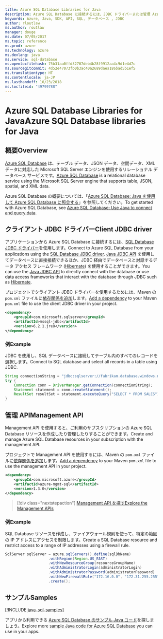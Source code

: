 ```yaml
---
title: Azure SQL Database Libraries for Java
description: Azure SQL Database に接続するには、JDBC ドライバーまたは管理 Azure SQL Database インスタンスと Management API を使用します。
keywords: Azure, Java, SDK, API, SQL, データベース , JDBC
author: rloutlaw
ms.author: routlaw
manager: douge
ms.date: 07/05/2017
ms.topic: reference
ms.prod: azure
ms.technology: azure
ms.devlang: java
ms.service: sql-database
ms.openlocfilehash: 75b31aa0ffd32707deb4b28f9912aa4c9d1e4d7c
ms.sourcegitcommit: 4d52e47073fb0b3ac40a2689daea186bad5b1ef5
ms.translationtype: HT
ms.contentlocale: ja-JP
ms.lasthandoff: 10/23/2018
ms.locfileid: "49799788"
---
```

# <a name="azure-sql-database-libraries-for-java"></a><span data-ttu-id="d1bbd-104">Azure SQL Database Libraries for Java</span><span class="sxs-lookup"><span data-stu-id="d1bbd-104">Azure SQL Database libraries for Java</span></span>

## <a name="overview"></a><span data-ttu-id="d1bbd-105">概要</span><span class="sxs-lookup"><span data-stu-id="d1bbd-105">Overview</span></span>

<span data-ttu-id="d1bbd-106">[Azure SQL Database](/azure/sql-database/sql-database-technical-overview) は、テーブル データ、JSON データ、空間データ、XML データに対応した Microsoft SQL Server エンジンを使用するリレーショナル データベース サービスです。</span><span class="sxs-lookup"><span data-stu-id="d1bbd-106">[Azure SQL Database](/azure/sql-database/sql-database-technical-overview) is a relational database service using the Microsoft SQL Server engine that supports table, JSON, spatial, and XML data.</span></span> 

<span data-ttu-id="d1bbd-107">Azure SQL Database の概要については、「[Azure SQL Database: Java を使用して Azure SQL Database に照会する](/azure/sql-database/sql-database-connect-query-java)」を参照してください。</span><span class="sxs-lookup"><span data-stu-id="d1bbd-107">To get started with Azure SQL Database, see [Azure SQL Database: Use Java to connect and query data](/azure/sql-database/sql-database-connect-query-java).</span></span>

## <a name="client-jdbc-driver"></a><span data-ttu-id="d1bbd-108">クライアント JDBC ドライバー</span><span class="sxs-lookup"><span data-stu-id="d1bbd-108">Client JDBC driver</span></span>

<span data-ttu-id="d1bbd-109">アプリケーションから Azure SQL Database に接続するには、[SQL Database JDBC ドライバー](/sql/connect/jdbc/microsoft-jdbc-driver-for-sql-server)を使用します。</span><span class="sxs-lookup"><span data-stu-id="d1bbd-109">Connect to Azure SQL Database from your applications using the [SQL Database JDBC driver](/sql/connect/jdbc/microsoft-jdbc-driver-for-sql-server).</span></span> <span data-ttu-id="d1bbd-110">[Java JDBC API](https://docs.oracle.com/javase/8/docs/technotes/guides/jdbc/) を使用してデータベースに直接接続できるほか、JDBC 経由でデータベースと対話するデータ アクセス フレームワーク ([Hibernate](http://hibernate.org/)) を使用することができます。</span><span class="sxs-lookup"><span data-stu-id="d1bbd-110">You can use the [Java JDBC API](https://docs.oracle.com/javase/8/docs/technotes/guides/jdbc/) to directly connect with the database or use data access frameworks that interact with the database through JDBC such as [Hibernate](http://hibernate.org/).</span></span>

<span data-ttu-id="d1bbd-111">プロジェクトでクライアント JDBC ドライバーを使用するためには、Maven の `pom.xml` ファイルに[依存関係を追加](https://maven.apache.org/guides/getting-started/index.html#How_do_I_use_external_dependencies)します。</span><span class="sxs-lookup"><span data-stu-id="d1bbd-111">[Add a dependency](https://maven.apache.org/guides/getting-started/index.html#How_do_I_use_external_dependencies) to your Maven `pom.xml` file to use the client JDBC driver in your project.</span></span>


```XML
<dependency>
    <groupId>com.microsoft.sqlserver</groupId>
    <artifactId>mssql-jdbc</artifactId>
    <version>6.2.1.jre8</version>
</dependency>
```   

### <a name="example"></a><span data-ttu-id="d1bbd-112">例</span><span class="sxs-lookup"><span data-stu-id="d1bbd-112">Example</span></span>

<span data-ttu-id="d1bbd-113">JDBC を使用し、SQL データベースに接続してテーブル内のすべてのレコードを選択します。</span><span class="sxs-lookup"><span data-stu-id="d1bbd-113">Connect to SQL database and select all records in a table using JDBC.</span></span>

```java
String connectionString = "jdbc:sqlserver://fabrikam.database.windows.net:1433;database=fiber;user=raisa;password=testpass;encrypt=true;hostNameInCertificate=*.database.windows.net;loginTimeout=30;";
try {
    Connection conn = DriverManager.getConnection(connectionString);
    Statement statement = conn.createStatement();
    ResultSet resultSet = statement.executeQuery("SELECT * FROM SALES");
}  
```

## <a name="management-api"></a><span data-ttu-id="d1bbd-114">管理 API</span><span class="sxs-lookup"><span data-stu-id="d1bbd-114">Management API</span></span>

<span data-ttu-id="d1bbd-115">Management API を使用すると、ご利用のサブスクリプションの Azure SQL Database リソースを作成したり管理したりすることができます。</span><span class="sxs-lookup"><span data-stu-id="d1bbd-115">Create and manage Azure SQL Database resources in your subscription with the management API.</span></span>   

<span data-ttu-id="d1bbd-116">プロジェクトで Management API を使用するには、Maven の `pom.xml` ファイルに[依存関係を追加](https://maven.apache.org/guides/getting-started/index.html#How_do_I_use_external_dependencies)します。</span><span class="sxs-lookup"><span data-stu-id="d1bbd-116">[Add a dependency](https://maven.apache.org/guides/getting-started/index.html#How_do_I_use_external_dependencies) to your Maven `pom.xml` file to use the management API in your project.</span></span>


```XML
<dependency>
    <groupId>com.microsoft.azure</groupId>
    <artifactId>azure-mgmt-sql</artifactId>
    <version>1.3.0</version>
</dependency>
```

> [!div class="nextstepaction"]
> [<span data-ttu-id="d1bbd-117">Management API を探す</span><span class="sxs-lookup"><span data-stu-id="d1bbd-117">Explore the Management APIs</span></span>](/java/api/overview/azure/sql/management)

### <a name="example"></a><span data-ttu-id="d1bbd-118">例</span><span class="sxs-lookup"><span data-stu-id="d1bbd-118">Example</span></span>

<span data-ttu-id="d1bbd-119">SQL Database リソースを作成し、ファイアウォール規則を使って、特定の範囲の IP アドレスにアクセスを制限します。</span><span class="sxs-lookup"><span data-stu-id="d1bbd-119">Create a SQL Database resource and restrict access to a range of IP addresses using a firewall rule.</span></span>

```java
SqlServer sqlServer = azure.sqlServers().define(sqlDbName)
                    .withRegion(Region.US_EAST)
                    .withNewResourceGroup(resourceGroupName)
                    .withAdministratorLogin(administratorLogin)
                    .withAdministratorPassword(administratorPassword)
                    .withNewFirewallRule("172.16.0.0", "172.31.255.255")
                    .create();
```

## <a name="samples"></a><span data-ttu-id="d1bbd-120">サンプル</span><span class="sxs-lookup"><span data-stu-id="d1bbd-120">Samples</span></span>

[!INCLUDE [java-sql-samples](../docs-ref-conceptual/includes/sql.md)]

<span data-ttu-id="d1bbd-121">アプリから利用できる [Azure SQL Database のサンプル Java コード](https://azure.microsoft.com/resources/samples/?platform=java&term=SQL)を探しましょう。</span><span class="sxs-lookup"><span data-stu-id="d1bbd-121">Explore more [sample Java code for Azure SQL Database](https://azure.microsoft.com/resources/samples/?platform=java&term=SQL) you can use in your apps.</span></span>